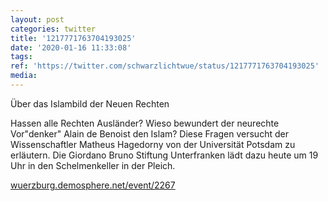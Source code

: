 ```yaml
---
layout: post
categories: twitter
title: '1217771763704193025'
date: '2020-01-16 11:33:08'
tags: 
ref: 'https://twitter.com/schwarzlichtwue/status/1217771763704193025'
media:
---
```

Über das Islambild der Neuen Rechten



Hassen alle Rechten Ausländer? Wieso bewundert der neurechte Vor"denker" Alain de Benoist den Islam? Diese Fragen versucht der Wissenschaftler Matheus Hagedorny von der Universität Potsdam zu erläutern.
Die Giordano Bruno Stiftung Unterfranken lädt dazu heute um 19 Uhr in den Schelmenkeller in der Pleich.



[wuerzburg.demosphere.net/event/2267](https://wuerzburg.demosphere.net/event/2267)